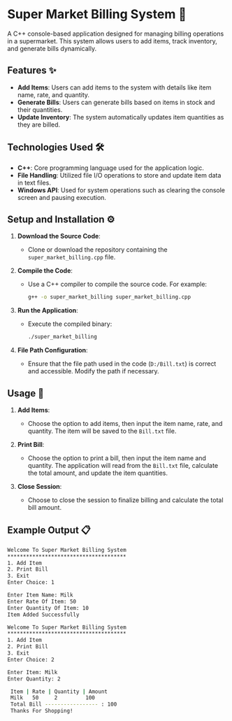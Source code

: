 # Super Market Billing System 🛒

A C++ console-based application designed for managing billing operations in a supermarket. This system allows users to add items, track inventory, and generate bills dynamically.

## Features ✨

- **Add Items**: Users can add items to the system with details like item name, rate, and quantity.
- **Generate Bills**: Users can generate bills based on items in stock and their quantities.
- **Update Inventory**: The system automatically updates item quantities as they are billed.

## Technologies Used 🛠️

- **C++**: Core programming language used for the application logic.
- **File Handling**: Utilized file I/O operations to store and update item data in text files.
- **Windows API**: Used for system operations such as clearing the console screen and pausing execution.

## Setup and Installation ⚙️

1. **Download the Source Code**:
   - Clone or download the repository containing the `super_market_billing.cpp` file.

2. **Compile the Code**:
   - Use a C++ compiler to compile the source code. For example:
     ```bash
     g++ -o super_market_billing super_market_billing.cpp
     ```

3. **Run the Application**:
   - Execute the compiled binary:
     ```bash
     ./super_market_billing
     ```

4. **File Path Configuration**:
   - Ensure that the file path used in the code (`D:/Bill.txt`) is correct and accessible. Modify the path if necessary.

## Usage 🚀

1. **Add Items**:
   - Choose the option to add items, then input the item name, rate, and quantity. The item will be saved to the `Bill.txt` file.

2. **Print Bill**:
   - Choose the option to print a bill, then input the item name and quantity. The application will read from the `Bill.txt` file, calculate the total amount, and update the item quantities.

3. **Close Session**:
   - Choose to close the session to finalize billing and calculate the total bill amount.

## Example Output 📋

```bash
Welcome To Super Market Billing System
**************************************
1. Add Item
2. Print Bill
3. Exit
Enter Choice: 1

Enter Item Name: Milk
Enter Rate Of Item: 50
Enter Quantity Of Item: 10
Item Added Successfully

Welcome To Super Market Billing System
**************************************
1. Add Item
2. Print Bill
3. Exit
Enter Choice: 2

Enter Item: Milk
Enter Quantity: 2

 Item | Rate | Quantity | Amount
 Milk   50     2         100
 Total Bill ----------------- : 100
 Thanks For Shopping!
